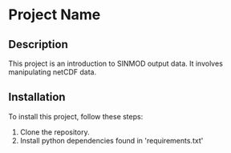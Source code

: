# Project Name

## Description

This project is an introduction to SINMOD output data. It involves manipulating netCDF data.

## Installation

To install this project, follow these steps:

1. Clone the repository.
2. Install python dependencies found in 'requirements.txt'
